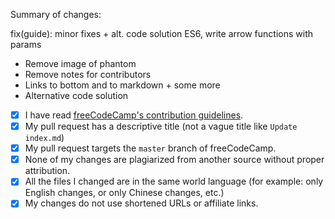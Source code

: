 Summary of changes:

fix(guide): minor fixes + alt. code solution
ES6, write arrow functions with params
- Remove image of phantom
- Remove notes for contributors
- Links to bottom and to markdown + some more
- Alternative code solution


- [x] I have read [freeCodeCamp's contribution guidelines](https://github.com/freeCodeCamp/freeCodeCamp/blob/master/CONTRIBUTING.md).
- [x] My pull request has a descriptive title (not a vague title like `Update index.md`)
- [x] My pull request targets the `master` branch of freeCodeCamp.
- [x] None of my changes are plagiarized from another source without proper attribution.
- [x] All the files I changed are in the same world language (for example: only English changes, or only Chinese changes, etc.)
- [x] My changes do not use shortened URLs or affiliate links.
<!--stackedit_data:
eyJoaXN0b3J5IjpbMTQ2OTc3MzQxMSwtMTQzNzA1MzYwLC0xMz
g3MDY3NiwtODI5ODUxMzAzLC0xMzQxNzYwNjUsMTQzMjY4NzI1
MSwtNDY4NTgzMjcyXX0=
-->